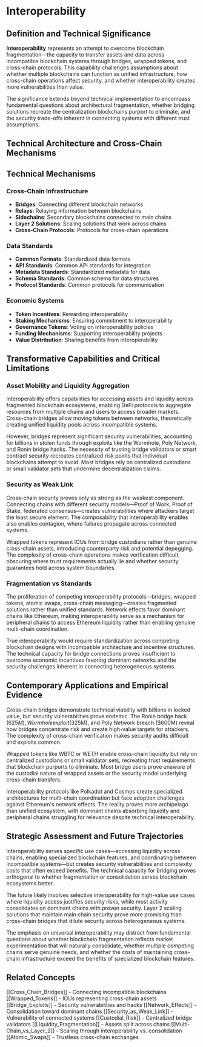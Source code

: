 # Interoperability

## Definition and Technical Significance

**Interoperability** represents an attempt to overcome blockchain fragmentation—the capacity to transfer assets and data across incompatible blockchain systems through bridges, wrapped tokens, and cross-chain protocols. This capability challenges assumptions about whether multiple blockchains can function as unified infrastructure, how cross-chain operations affect security, and whether interoperability creates more vulnerabilities than value.

The significance extends beyond technical implementation to encompass fundamental questions about architectural fragmentation, whether bridging solutions recreate the centralization blockchains purport to eliminate, and the security trade-offs inherent in connecting systems with different trust assumptions.

## Technical Architecture and Cross-Chain Mechanisms

## Technical Mechanisms

### Cross-Chain Infrastructure
- **Bridges**: Connecting different blockchain networks
- **Relays**: Relaying information between blockchains
- **Sidechains**: Secondary blockchains connected to main chains
- **Layer 2 Solutions**: Scaling solutions that work across chains
- **Cross-Chain Protocols**: Protocols for cross-chain operations

### Data Standards
- **Common Formats**: Standardized data formats
- **API Standards**: Common API standards for integration
- **Metadata Standards**: Standardized metadata for data
- **Schema Standards**: Common schema for data structures
- **Protocol Standards**: Common protocols for communication

### Economic Systems
- **Token Incentives**: Rewarding interoperability
- **Staking Mechanisms**: Ensuring commitment to interoperability
- **Governance Tokens**: Voting on interoperability policies
- **Funding Mechanisms**: Supporting interoperability projects
- **Value Distribution**: Sharing benefits from interoperability

## Transformative Capabilities and Critical Limitations

### Asset Mobility and Liquidity Aggregation

Interoperability offers capabilities for accessing assets and liquidity across fragmented blockchain ecosystems, enabling DeFi protocols to aggregate resources from multiple chains and users to access broader markets. Cross-chain bridges allow moving tokens between networks, theoretically creating unified liquidity pools across incompatible systems.

However, bridges represent significant security vulnerabilities, accounting for billions in stolen funds through exploits like the Wormhole, Poly Network, and Ronin bridge hacks. The necessity of trusting bridge validators or smart contract security recreates centralized risk points that individual blockchains attempt to avoid. Most bridges rely on centralized custodians or small validator sets that undermine decentralization claims.

### Security as Weak Link

Cross-chain security proves only as strong as the weakest component. Connecting chains with different security models—Proof of Work, Proof of Stake, federated consensus—creates vulnerabilities where attackers target the least secure element. The composability that interoperability enables also enables contagion, where failures propagate across connected systems.

Wrapped tokens represent IOUs from bridge custodians rather than genuine cross-chain assets, introducing counterparty risk and potential depegging. The complexity of cross-chain operations makes verification difficult, obscuring where trust requirements actually lie and whether security guarantees hold across system boundaries.

### Fragmentation vs Standards

The proliferation of competing interoperability protocols—bridges, wrapped tokens, atomic swaps, cross-chain messaging—creates fragmented solutions rather than unified standards. Network effects favor dominant chains like Ethereum, making interoperability serve as a mechanism for peripheral chains to access Ethereum liquidity rather than enabling genuine multi-chain coordination.

True interoperability would require standardization across competing blockchain designs with incompatible architecture and incentive structures. The technical capacity for bridge connections proves insufficient to overcome economic incentives favoring dominant networks and the security challenges inherent in connecting heterogeneous systems.

## Contemporary Applications and Empirical Evidence

Cross-chain bridges demonstrate technical viability with billions in locked value, but security vulnerabilities prove endemic. The Ronin bridge hack ($625M), Wormhole exploit ($325M), and Poly Network breach ($600M) reveal how bridges concentrate risk and create high-value targets for attackers. The complexity of cross-chain verification makes security audits difficult and exploits common.

Wrapped tokens like WBTC or WETH enable cross-chain liquidity but rely on centralized custodians or small validator sets, recreating trust requirements that blockchain purports to eliminate. Most bridge users prove unaware of the custodial nature of wrapped assets or the security model underlying cross-chain transfers.

Interoperability protocols like Polkadot and Cosmos create specialized architectures for multi-chain coordination but face adoption challenges against Ethereum's network effects. The reality proves more archipelago than unified ecosystem, with dominant chains absorbing liquidity and peripheral chains struggling for relevance despite technical interoperability.

## Strategic Assessment and Future Trajectories

Interoperability serves specific use cases—accessing liquidity across chains, enabling specialized blockchain features, and coordinating between incompatible systems—but creates security vulnerabilities and complexity costs that often exceed benefits. The technical capacity for bridging proves orthogonal to whether fragmentation or consolidation serves blockchain ecosystems better.

The future likely involves selective interoperability for high-value use cases where liquidity access justifies security risks, while most activity consolidates on dominant chains with proven security. Layer 2 scaling solutions that maintain main chain security prove more promising than cross-chain bridges that dilute security across heterogeneous systems.

The emphasis on universal interoperability may distract from fundamental questions about whether blockchain fragmentation reflects market experimentation that will naturally consolidate, whether multiple competing chains serve genuine needs, and whether the costs of maintaining cross-chain infrastructure exceed the benefits of specialized blockchain features.

## Related Concepts

[[Cross_Chain_Bridges]] - Connecting incompatible blockchains
[[Wrapped_Tokens]] - IOUs representing cross-chain assets
[[Bridge_Exploits]] - Security vulnerabilities and hacks
[[Network_Effects]] - Consolidation toward dominant chains
[[Security_as_Weak_Link]] - Vulnerability of connected systems
[[Custodial_Risk]] - Centralized bridge validators
[[Liquidity_Fragmentation]] - Assets split across chains
[[Multi-Chain_vs_Layer_2]] - Scaling through interoperability vs. consolidation
[[Atomic_Swaps]] - Trustless cross-chain exchanges